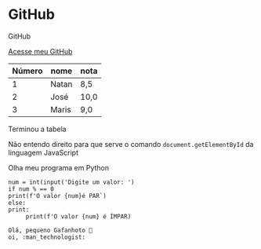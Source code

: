 # GitHub
 GitHub

 [Acesse meu GitHub](https://github.com/natanfreire/Projeto-android  )

 Número|nome|nota
 ---|---|---
 1|Natan|8,5
 2|José|10,0
 3|Maris| 9,0

 Terminou a tabela

Não entendo direito para que serve o comando `document.getElementById` da linguagem JavaScript

Olha meu programa em Python

```
num = int(input('Digite um valor: ')
if num % == 0
print(f'O valor {num}é PAR`)
else:
print:
     print(f'O valor {num} é ÍMPAR)

Olá, pequeno Gafanhoto 🖖
oi, :man_technologist:

